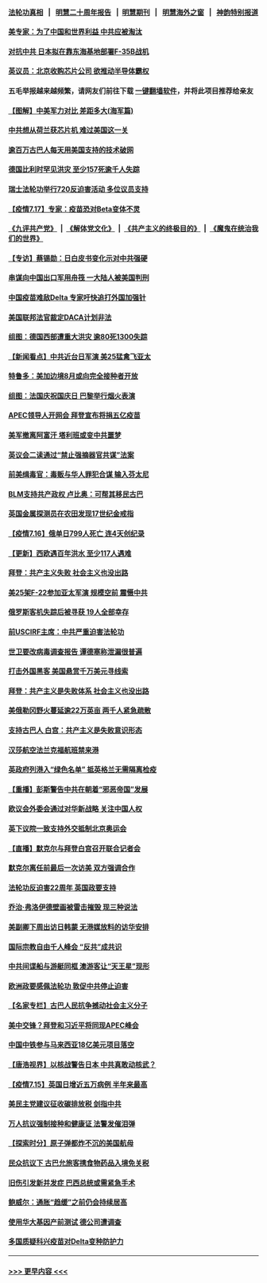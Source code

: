 #### [法轮功真相](https://github.com/gfw-breaker/truth/blob/master/README.md?t=0) &nbsp;&nbsp;|&nbsp;&nbsp; [明慧二十周年报告](https://github.com/gfw-breaker/mh-reports/blob/master/README.md?t=0) &nbsp;&nbsp;|&nbsp;&nbsp;[明慧期刊](https://github.com/gfw-breaker/mh-qikan) &nbsp;&nbsp;|&nbsp;&nbsp; [明慧海外之窗](https://github.com/gfw-breaker/mh-news/blob/master/README.md?t=0) &nbsp;&nbsp;|&nbsp;&nbsp; [神韵特别报道](https://github.com/gfw-breaker/mh-news/blob/master/shenyun.md?t=0)
#### [美专家：为了中国和世界利益 中共应被淘汰](../pages/nsc418/n13082858.md?t=07181901) 
#### [对抗中共 日本拟在靠东海基地部署F-35B战机](../pages/nsc418/n13096059.md?t=07181901) 
#### [英议员：北京收购芯片公司 欲推动半导体霸权](../pages/nsc418/n13095989.md?t=07181901) 
#### 五毛举报越来越频繁，请网友们前往下载 [一键翻墙软件](https://github.com/gfw-breaker/ssr-accounts)，并将此项目推荐给亲友
#### [【图解】中美军力对比 差距多大(海军篇)](../pages/nsc418/n13091904.md?t=07181901) 
#### [中共想从荷兰获芯片机 难过美国这一关](../pages/nsc418/n13095864.md?t=07181901) 
#### [逾百万古巴人每天用美国支持的技术破网](../pages/nsc418/n13095873.md?t=07181901) 
#### [德国比利时罕见洪灾 至少157死逾千人失踪](../pages/nsc418/n13095530.md?t=07181901) 
#### [瑞士法轮功举行720反迫害活动 多位议员支持](../pages/nsc418/n13095283.md?t=07181901) 
#### [【疫情7.17】专家：疫苗恐对Beta变体不灵](../pages/nsc418/n13095336.md?t=07181901) 
#### [《九评共产党》](https://github.com/begood0513/9ping.md/blob/master/README.md) &nbsp;|&nbsp; [《解体党文化》](../../../../jtdwh.md/blob/master/README.md)  &nbsp;|&nbsp; [《共产主义的终极目的》](../../../../gczydzjmd.md/blob/master/README.md) &nbsp;|&nbsp; [《魔鬼在统治我们的世界》](../../../../mgztzwmdsj.md/blob/master/README.md) 
#### [【专访】蔡锡勋：日白皮书变化示对中共强硬](../pages/nsc418/n13095106.md?t=07181901) 
#### [串谋向中国出口军用舟筏 一大陆人被美国判刑](../pages/nsc418/n13095093.md?t=07181901) 
#### [中国疫苗难敌Delta 专家吁快追打外国加强针](../pages/nsc418/n13095150.md?t=07181901) 
#### [美国联邦法官裁定DACA计划非法](../pages/nsc418/n13094889.md?t=07181901) 
#### [组图：德国西部遭重大洪灾 逾80死1300失踪](../pages/nsc418/n13093185.md?t=07181901) 
#### [【新闻看点】中共近台日军演 美25猛禽飞亚太](../pages/nsc418/n13094168.md?t=07181901) 
#### [特鲁多：美加边境8月或向完全接种者开放](../pages/nsc418/n13094431.md?t=07181901) 
#### [组图：法国庆祝国庆日 巴黎举行烟火表演](../pages/nsc418/n13093629.md?t=07181901) 
#### [APEC领导人开网会 拜登宣布将捐五亿疫苗](../pages/nsc418/n13094382.md?t=07181901) 
#### [美军撤离阿富汗 塔利班或变中共噩梦](../pages/nsc418/n13094370.md?t=07181901) 
#### [英议会二读通过“禁止强摘器官共谋”法案](../pages/nsc418/n13094147.md?t=07181901) 
#### [前美缉毒官：毒贩与华人罪犯合谋 输入芬太尼](../pages/nsc418/n13094090.md?t=07181901) 
#### [BLM支持共产政权 卢比奥：可帮其移民古巴](../pages/nsc418/n13093807.md?t=07181901) 
#### [英国金属探测员在农田发现17世纪金戒指](../pages/nsc418/n13092356.md?t=07181901) 
#### [【疫情7.16】俄单日799人死亡 连4天创纪录](../pages/nsc418/n13093112.md?t=07181901) 
#### [【更新】西欧遇百年洪水 至少117人遇难](../pages/nsc418/n13090843.md?t=07181901) 
#### [拜登：共产主义失败 社会主义也没出路](../pages/nsc418/n13093733.md?t=07181901) 
#### [美25架F-22参加亚太军演 规模空前 震慑中共](../pages/nsc418/n13093658.md?t=07181901) 
#### [俄罗斯客机失踪后被寻获 19人全部幸存](../pages/nsc418/n13093639.md?t=07181901) 
#### [前USCIRF主席：中共严重迫害法轮功](../pages/nsc418/n13093171.md?t=07181901) 
#### [世卫要改病毒调查报告 谭德塞称泄漏很普遍](../pages/nsc418/n13093141.md?t=07181901) 
#### [打击外国黑客 美国悬赏千万美元寻线索](../pages/nsc418/n13092759.md?t=07181901) 
#### [拜登：共产主义是失败体系 社会主义也没出路](../pages/nsc418/n13092437.md?t=07181901) 
#### [美俄勒冈野火蔓延逾22万英亩 两千人紧急疏散](../pages/nsc418/n13092359.md?t=07181901) 
#### [支持古巴人 白宫：共产主义是失败意识形态](../pages/nsc418/n13092185.md?t=07181901) 
#### [汉莎航空法兰克福航班禁来港](../pages/nsc418/n13092335.md?t=07181901) 
#### [英政府列港入“绿色名单” 抵英格兰无需隔离检疫](../pages/nsc418/n13092283.md?t=07181901) 
#### [【重播】彭斯警告中共在朝着“邪恶帝国”发展](../pages/nsc418/n13088875.md?t=07181901) 
#### [欧议会外委会通过对华新战略 关注中国人权](../pages/nsc418/n13091868.md?t=07181901) 
#### [英下议院一致支持外交抵制北京奥运会](../pages/nsc418/n13091884.md?t=07181901) 
#### [【直播】默克尔与拜登白宫召开联合记者会](../pages/nsc418/n13091984.md?t=07181901) 
#### [默克尔离任前最后一次访美 双方强调合作](../pages/nsc418/n13091791.md?t=07181901) 
#### [法轮功反迫害22周年 英国政要支持](../pages/nsc418/n13091349.md?t=07181901) 
#### [乔治‧弗洛伊德壁画被雷击摧毁 现三种说法](../pages/nsc418/n13091488.md?t=07181901) 
#### [美副卿下周出访日韩蒙 无港媒放料的访华安排](../pages/nsc418/n13091742.md?t=07181901) 
#### [国际宗教自由千人峰会 “反共”成共识](../pages/nsc418/n13091403.md?t=07181901) 
#### [中共间谍船与游艇同框 澳游客让“天王星”现形](../pages/nsc418/n13091449.md?t=07181901) 
#### [欧洲政要感佩法轮功 敦促中共停止迫害](../pages/nsc418/n13090743.md?t=07181901) 
#### [【名家专栏】古巴人民抗争撼动社会主义分子](../pages/nsc418/n13091074.md?t=07181901) 
#### [美中交锋？拜登和习近平将同现APEC峰会](../pages/nsc418/n13091246.md?t=07181901) 
#### [中国中铁参与马来西亚18亿美元项目落空](../pages/nsc418/n13091262.md?t=07181901) 
#### [【唐浩视界】以核战警告日本 中共真敢动核武？](../pages/nsc418/n13090771.md?t=07181901) 
#### [【疫情7.15】英国日增近五万病例 半年来最高](../pages/nsc418/n13090498.md?t=07181901) 
#### [美民主党建议征收碳排放税 剑指中共](../pages/nsc418/n13090773.md?t=07181901) 
#### [万人抗议强制接种和健康证 法警发催泪弹](../pages/nsc418/n13090673.md?t=07181901) 
#### [【探索时分】原子弹都炸不沉的美国航母](../pages/nsc418/n13084764.md?t=07181901) 
#### [民众抗议下 古巴允旅客携食物药品入境免关税](../pages/nsc418/n13090221.md?t=07181901) 
#### [旧伤引发新并发症 巴西总统或需紧急手术](../pages/nsc418/n13089633.md?t=07181901) 
#### [鲍威尔：通胀“趋缓”之前仍会持续居高](../pages/nsc418/n13089277.md?t=07181901) 
#### [使用华大基因产前测试 德公司遭调查](../pages/nsc418/n13089175.md?t=07181901) 
#### [多国质疑科兴疫苗对Delta变种防护力](../pages/nsc418/n13089147.md?t=07181901) 

----
#### [ >>> 更早内容 <<< ](../indexes/nsc418-earlier.md)
